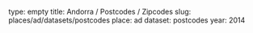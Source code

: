 type: empty
title: Andorra / Postcodes / Zipcodes
slug: places/ad/datasets/postcodes
place: ad
dataset: postcodes
year: 2014
